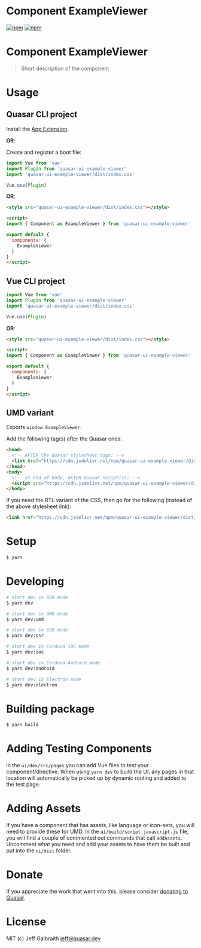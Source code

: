 # Component ExampleViewer

[![npm](https://img.shields.io/npm/v/quasar-ui-example-viewer.svg?label=quasar-ui-example-viewer)](https://www.npmjs.com/package/quasar-ui-example-viewer)
[![npm](https://img.shields.io/npm/dt/quasar-ui-example-viewer.svg)](https://www.npmjs.com/package/quasar-ui-example-viewer)

# Component ExampleViewer
> Short description of the component


# Usage

## Quasar CLI project

Install the [App Extension](../app-extension).

**OR**:

Create and register a boot file:

```js
import Vue from 'vue'
import Plugin from 'quasar-ui-example-viewer'
import 'quasar-ui-example-viewer/dist/index.css'

Vue.use(Plugin)
```

**OR**:

```html
<style src="quasar-ui-example-viewer/dist/index.css"></style>

<script>
import { Component as ExampleViewer } from 'quasar-ui-example-viewer'

export default {
  components: {
    ExampleViewer
  }
}
</script>
```

## Vue CLI project

```js
import Vue from 'vue'
import Plugin from 'quasar-ui-example-viewer'
import 'quasar-ui-example-viewer/dist/index.css'

Vue.use(Plugin)
```

**OR**:

```html
<style src="quasar-ui-example-viewer/dist/index.css"></style>

<script>
import { Component as ExampleViewer } from 'quasar-ui-example-viewer'

export default {
  components: {
    ExampleViewer
  }
}
</script>
```

## UMD variant

Exports `window.ExampleViewer`.

Add the following tag(s) after the Quasar ones:

```html
<head>
  <!-- AFTER the Quasar stylesheet tags: -->
  <link href="https://cdn.jsdelivr.net/npm/quasar-ui-example-viewer/dist/index.min.css" rel="stylesheet" type="text/css">
</head>
<body>
  <!-- at end of body, AFTER Quasar script(s): -->
  <script src="https://cdn.jsdelivr.net/npm/quasar-ui-example-viewer/dist/index.umd.min.js"></script>
</body>
```
If you need the RTL variant of the CSS, then go for the following (instead of the above stylesheet link):
```html
<link href="https://cdn.jsdelivr.net/npm/quasar-ui-example-viewer/dist/index.rtl.min.css" rel="stylesheet" type="text/css">
```

# Setup
```bash
$ yarn
```

# Developing
```bash
# start dev in SPA mode
$ yarn dev

# start dev in UMD mode
$ yarn dev:umd

# start dev in SSR mode
$ yarn dev:ssr

# start dev in Cordova iOS mode
$ yarn dev:ios

# start dev in Cordova Android mode
$ yarn dev:android

# start dev in Electron mode
$ yarn dev:electron
```

# Building package
```bash
$ yarn build
```

# Adding Testing Components
in the `ui/dev/src/pages` you can add Vue files to test your component/directive. When using `yarn dev` to build the UI, any pages in that location will automatically be picked up by dynamic routing and added to the test page.

# Adding Assets
If you have a component that has assets, like language or icon-sets, you will need to provide these for UMD. In the `ui/build/script.javascript.js` file, you will find a couple of commented out commands that call `addAssets`. Uncomment what you need and add your assets to have them be built and put into the `ui/dist` folder.

# Donate
If you appreciate the work that went into this, please consider [donating to Quasar](https://donate.quasar.dev).

# License
MIT (c) Jeff Galbraith <jeff@quasar.dev>
